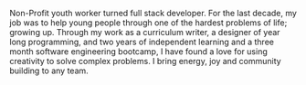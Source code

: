 Non-Profit youth worker turned full stack developer. For the last decade, my job was to help young people through one of the hardest problems of life; growing up. Through my work as a curriculum writer, a designer of year long programming, and two years of independent learning and a three month software engineering bootcamp, I have found a love for using creativity to solve complex problems. I bring energy, joy and community building to any team. 
